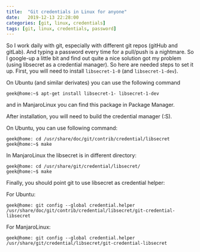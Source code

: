 ```yaml
---
title:  "Git credentials in Linux for anyone"
date:   2019-12-13 22:28:00
categories: [git, linux, credentials]
tags: [git, linux, credentials, password]
---
```


So I work daily with git, especially with different git repos (gitHub and gitLab). And typing a password every time for a pull/push is a nightmare. 
So I google-up a little bit and find out quite a nice solution got my problem (using libsecret as a credential manager). 
So here are needed steps to set it up. 
First, you will need to install `libsecret-1-0` (and `libsecret-1-dev`). 

On Ubuntu (and similar derivates) you can use the following command
``` console
geek@home:~$ apt-get install libsecret-1- libsecret-1-dev
```
and in ManjaroLinux you can find this package in Package Manager. 

After installation, you will need to build the credential manager (:S). 

On Ubuntu, you can use following command: 
``` console
geek@home: cd /usr/share/doc/git/contrib/credential/libsecret 
geek@home:~$ make
```

In ManjaroLinux the libsecret is in different directory:
``` console
geek@home: cd /usr/share/git/credential/libsecret/
geek@home:~$ make
```
Finally, you should point git to use libsecret as credential helper:

For Ubuntu: 
``` console
geek@home: git config --global credential.helper /usr/share/doc/git/contrib/credential/libsecret/git-credential-libsecret
```

For ManjaroLinux:
``` console
geek@home: git config --global credential.helper /usr/share/git/credential/libsecret/git-credential-libsecret
```

